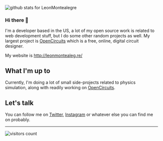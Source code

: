 <img  src="https://github-readme-stats.vercel.app/api?username=LeonMontealegre&show_icons=true&icon_color=0366d6&bg_color=ffffff&hide_title=true" alt="github stats for LeonMontealegre">

### Hi there 👋


I'm a developer based in the US, a lot of my open source work is related to web development stuff, but I do some other random projects as well. My largest project is [OpenCircuits](https://github.com/OpenCircuits/) which is a free, online, digital circuit designer.

My website is http://leonmontealeg.re/


## What I'm up to

Currently, I'm doing a lot of small side-projects related to physics simulation, along with readily working on [OpenCircuits](https://github.com/OpenCircuits/).

## Let's talk

You can follow me on [Twitter](https://twitter.com/KingDolphinGuy), [Instagram](https://instagram.com/LeonMontealegre) or whatever else you can find me on probably.

---

<!-- https://github.com/Gerhut/Gerhut -->
<!-- pls deploy your own service using the repo above -->
![visitors count](https://visitors-by-url-pls-dont-use-this-in-your-repo.vercel.app/leonmontealegre-github-readme)
